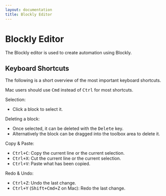 ```yaml
---
layout: documentation
title: Blockly Editor
---
```


# Blockly Editor

<!-- START MAINUI SIDEBAR DOC - DO NOT REMOVE -->
The Blockly editor is used to create automation using Blockly.

## Keyboard Shortcuts

The following is a short overview of the most important keyboard shortcuts.

Mac users should use <kbd>Cmd</kbd> instead of <kbd>Ctrl</kbd> for most shortcuts.

Selection:

- Click a block to select it.

Deleting a block:

- Once selected, it can be deleted with the <kbd>Delete</kbd> key.
- Alternatively the block can be dragged into the toolbox area to delete it.

Copy & Paste:

- <kbd>Ctrl+C</kbd>: Copy the current line or the current selection.
- <kbd>Ctrl+X</kbd>: Cut the current line or the current selection.
- <kbd>Ctrl+V</kbd>: Paste what has been copied.

Redo & Undo:

- <kbd>Ctrl+Z</kbd>: Undo the last change.
- <kbd>Ctrl+Y</kbd> (<kbd>Shift+Cmd+Z</kbd> on Mac): Redo the last change.

<!-- END MAINUI SIDEBAR DOC - DO NOT REMOVE -->

